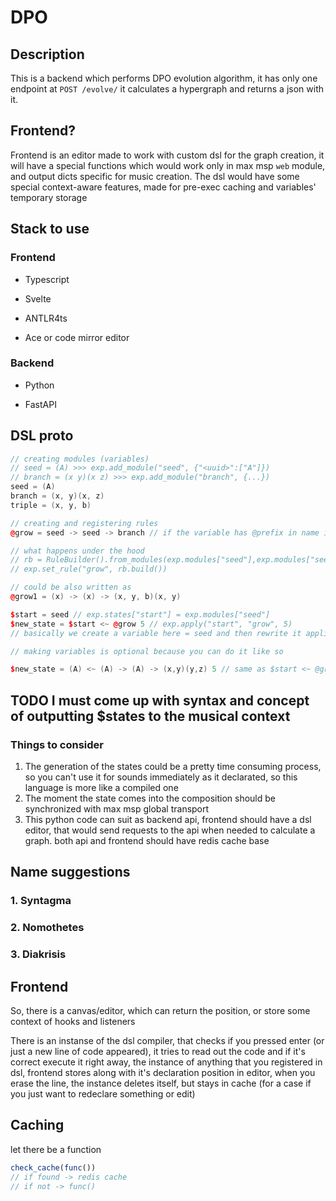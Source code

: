 # DPO

## Description

This is a backend which performs DPO evolution algorithm, it has only one endpoint at `POST /evolve/` it calculates a hypergraph and returns a json with it.

## Frontend?

Frontend is an editor made to work with custom dsl for the graph creation, it will have a special functions which would work only in max msp `web` module, and output dicts specific for music creation. The dsl would have some special context-aware features, made for pre-exec caching and variables' temporary storage

## Stack to use

### Frontend

- Typescript

- Svelte

- ANTLR4ts

- Ace or code mirror editor

### Backend 

- Python

- FastAPI

## DSL proto

```cpp
// creating modules (variables)
// seed ≔ (A) >>> exp.add_module("seed", {"<uuid>":["A"]})
// branch ≔ (x y)(x z) >>> exp.add_module("branch", {...})
seed = (A)
branch = (x, y)(x, z)
triple = (x, y, b)

// creating and registering rules
@grow = seed -> seed -> branch // if the variable has @prefix in name it means that it is treated as a rule and has to be initializated by L -> I -> R syntax

// what happens under the hood
// rb = RuleBuilder().from_modules(exp.modules["seed"],exp.modules["seed"],exp.modules["branch"])
// exp.set_rule("grow", rb.build())

// could be also written as
@grow1 = (x) -> (x) -> (x, y, b)(x, y)

$start = seed // exp.states["start"] = exp.modules["seed"]
$new_state = $start <~ @grow 5 // exp.apply("start", "grow", 5)
// basically we create a variable here = seed and then rewrite it applied @grow to it 5 times

// making variables is optional because you can do it like so

$new_state = (A) <~ (A) -> (A) -> (x,y)(y,z) 5 // same as $start <~ @grow 5 
```

## TODO I must come up with syntax and concept of outputting $states to the musical context

### Things to consider

1. The generation of the states could be a pretty time consuming process, so you can't use it for sounds immediately as it declarated, so this language is more like a compiled one
2. The moment the state comes into the composition should be synchronized with max msp global transport
3. This python code can suit as backend api, frontend should have a dsl editor, that would send requests to the api when needed to calculate a graph. both api and frontend should have redis cache base

## Name suggestions

### 1. Syntagma

### 2. Nomothetes

### 3. Diakrisis

## Frontend

So, there is a canvas/editor, which can return the position, or store some context of hooks and listeners

There is an instanse of the dsl compiler, that checks if you pressed enter (or just a new line of code appeared), it tries to read out the code and if it's correct execute it right away, the instance of anything that you registered in dsl, frontend stores along with it's declaration position in editor, when you erase the line, the instance deletes itself, but stays in cache (for a case if you just want to redeclare something or edit)

## Caching

let there be a function 

```ts
check_cache(func())
// if found -> redis cache 
// if not -> func()
```